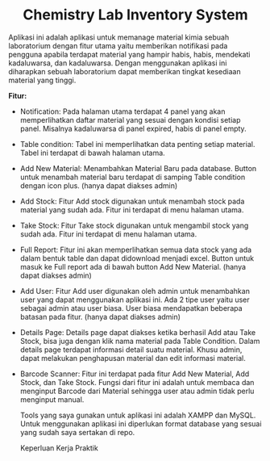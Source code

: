 <h1 align="center"> Chemistry Lab Inventory System </h1>
<p>Aplikasi ini adalah aplikasi untuk memanage material kimia sebuah laboratorium dengan fitur utama yaitu memberikan notifikasi pada pengguna apabila terdapat material yang hampir habis, habis, mendekati kadaluwarsa, dan kadaluwarsa. Dengan menggunakan aplikasi ini diharapkan sebuah laboratorium dapat memberikan tingkat kesediaan material yang tinggi.<p>

**Fitur:**
- Notification: Pada halaman utama terdapat 4 panel yang akan memperlihatkan daftar material yang sesuai dengan kondisi setiap panel.                     Misalnya kadaluwarsa di panel expired, habis di panel empty.
- Table condition: Tabel ini memperlihatkan data penting setiap material. Tabel ini terdapat di bawah halaman utama.
- Add New Material: Menambahkan Material Baru pada database. Button untuk menambah material baru terdapat di samping Table condition                           dengan icon plus. (hanya dapat diakses admin)
- Add Stock: Fitur Add stock digunakan untuk menambah stock pada material yang sudah ada. Fitur ini terdapat di menu halaman utama.
- Take Stock: Fitur Take stock digunakan untuk mengambil stock yang sudah ada. Fitur ini terdapat di menu halaman utama.
- Full Report: Fitur ini akan memperlihatkan semua data stock yang ada dalam bentuk table dan dapat didownload menjadi excel. Button                      untuk masuk ke Full report ada di bawah button Add New Material. (hanya dapat diakses admin)
- Add User: Fitur Add user digunakan oleh admin untuk menambahkan user yang dapat menggunakan aplikasi ini. Ada 2 tipe user yaitu user                 sebagai admin atau user biasa. User biasa mendapatkan beberapa batasan pada fitur. (hanya dapat diakses admin)
- Details Page: Details page dapat diakses ketika berhasil Add atau Take Stock, bisa juga dengan klik nama material pada Table                             Condition. Dalam details page terdapat informasi detail suatu material. Khusu admin, dapat melakukan penghapusan                           material dan edit informasi material.
- Barcode Scanner: Fitur ini terdapat pada fitur Add New Material, Add Stock, dan Take Stock. Fungsi dari fitur ini adalah untuk membaca                      dan menginput Barcode dari Material sehingga user atau admin tidak perlu menginput manual.
  
  Tools yang saya gunakan untuk aplikasi ini adalah XAMPP dan MySQL. 
  Untuk menggunakan aplikasi ini diperlukan format database yang sesuai yang sudah saya sertakan di repo.
  
  Keperluan Kerja Praktik
